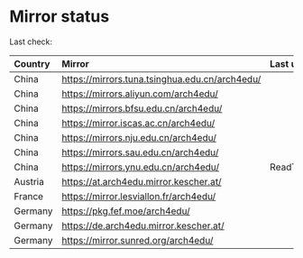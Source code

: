 <script src="./time.js"></script>
# Mirror status
Last check: <script type="text/javascript">localize(1690395649.8275964);</script>

|Country|Mirror|Last update|
|:------|:-----|:----------|
|China|https://mirrors.tuna.tsinghua.edu.cn/arch4edu/|<script type="text/javascript">localize(1690352980);</script>|
|China|https://mirrors.aliyun.com/arch4edu/|<script type="text/javascript">localize(1690266706);</script>|
|China|https://mirrors.bfsu.edu.cn/arch4edu/|<script type="text/javascript">localize(1690309951);</script>|
|China|https://mirror.iscas.ac.cn/arch4edu/|<script type="text/javascript">localize(1690352980);</script>|
|China|https://mirrors.nju.edu.cn/arch4edu/|<script type="text/javascript">localize(1690309951);</script>|
|China|https://mirrors.sau.edu.cn/arch4edu/|<script type="text/javascript">localize(1690352980);</script>|
|China|https://mirrors.ynu.edu.cn/arch4edu/|ReadTimeout|
|Austria|https://at.arch4edu.mirror.kescher.at/|<script type="text/javascript">localize(1690352980);</script>|
|France|https://mirror.lesviallon.fr/arch4edu/|<script type="text/javascript">localize(1689402753);</script>|
|Germany|https://pkg.fef.moe/arch4edu/|<script type="text/javascript">localize(1690352980);</script>|
|Germany|https://de.arch4edu.mirror.kescher.at/|<script type="text/javascript">localize(1690352980);</script>|
|Germany|https://mirror.sunred.org/arch4edu/|<script type="text/javascript">localize(1690352980);</script>|

<script src="./tablefilter/tablefilter.js"></script>
<script src="./table.js"></script>